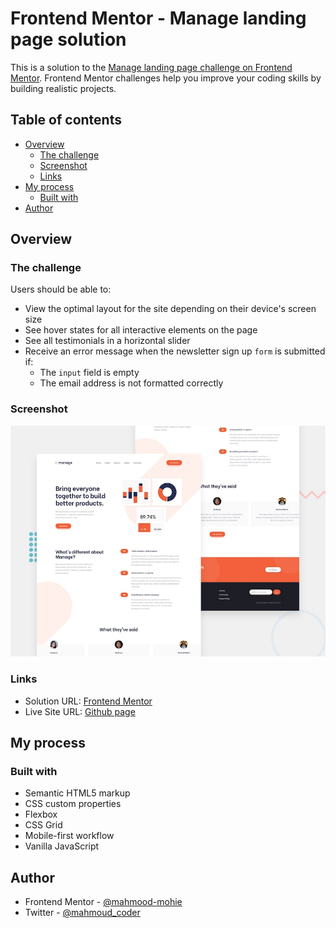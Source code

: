 # Frontend Mentor - Manage landing page solution

This is a solution to the [Manage landing page challenge on Frontend Mentor](https://www.frontendmentor.io/challenges/manage-landing-page-SLXqC6P5). Frontend Mentor challenges help you improve your coding skills by building realistic projects. 

## Table of contents

- [Overview](#overview)
  - [The challenge](#the-challenge)
  - [Screenshot](#screenshot)
  - [Links](#links)
- [My process](#my-process)
  - [Built with](#built-with)
- [Author](#author)


## Overview

### The challenge

Users should be able to:

- View the optimal layout for the site depending on their device's screen size
- See hover states for all interactive elements on the page
- See all testimonials in a horizontal slider
- Receive an error message when the newsletter sign up `form` is submitted if:
  - The `input` field is empty
  - The email address is not formatted correctly

### Screenshot

![desktop-preview](./design/desktop-preview.jpg)

### Links

- Solution URL: [Frontend Mentor](https://www.frontendmentor.io/solutions/frontend-mentor-manage-landing-page-solution-W2skngAKyl)
- Live Site URL: [Github page](https://mahmood-mohie.github.io/manage-landing-page-master/)

## My process

### Built with

- Semantic HTML5 markup
- CSS custom properties
- Flexbox
- CSS Grid
- Mobile-first workflow
- Vanilla JavaScript

## Author

- Frontend Mentor - [@mahmood-mohie](https://www.frontendmentor.io/profile/mahmood-mohie)
- Twitter - [@mahmoud_coder](https://twitter.com/mahmoud_coder)
